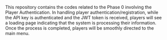 This repository contains the codes related to the Phase 0 involving the Player Authentication.
In handling player authentication/registration, while the API key is authenticated and the JWT token is received, players will see a loading page indicating that the system is processing their information. Once the process is completed, players will be smoothly directed to the main menu.
